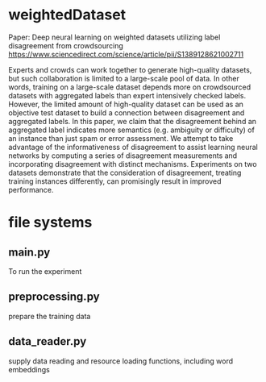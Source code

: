 # weightedDataset
Paper: Deep neural learning on weighted datasets utilizing label disagreement from crowdsourcing
https://www.sciencedirect.com/science/article/pii/S1389128621002711

Experts and crowds can work together to generate high-quality datasets, but such collaboration is limited to a large-scale pool of data. In other words, training on a large-scale dataset depends more on crowdsourced datasets with aggregated labels than expert intensively checked labels. However, the limited amount of high-quality dataset can be used as an objective test dataset to build a connection between disagreement and aggregated labels. In this paper, we claim that the disagreement behind an aggregated label indicates more semantics (e.g. ambiguity or difficulty) of an instance than just spam or error assessment. We attempt to take advantage of the informativeness of disagreement to assist learning neural networks by computing a series of disagreement measurements and incorporating disagreement with distinct mechanisms. Experiments on two datasets demonstrate that the consideration of disagreement, treating training instances differently, can promisingly result in improved performance.

# file systems
## main.py
To run the experiment

## preprocessing.py
prepare the training data

## data_reader.py
supply data reading and resource loading functions, including word embeddings
